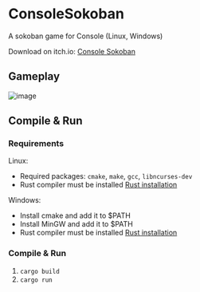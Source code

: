 # ConsoleSokoban

A sokoban game for Console (Linux, Windows)

Download on itch.io: [Console Sokoban](https://jddev0.itch.io/console-sokoban)

## Gameplay
![image](https://github.com/user-attachments/assets/e8215abb-7437-47c4-a971-4d613405cef6)

## Compile & Run

### Requirements
Linux:
- Required packages: `cmake`, `make`, `gcc`, `libncurses-dev`
- Rust compiler must be installed [Rust installation](https://www.rust-lang.org/tools/install)

Windows:
- Install cmake and add it to $PATH
- Install MinGW and add it to $PATH
- Rust compiler must be installed [Rust installation](https://www.rust-lang.org/tools/install)

### Compile & Run

1. `cargo build`
2. `cargo run`
